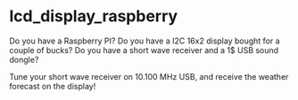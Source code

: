 # lcd_display_raspberry

Do you have a Raspberry PI? 
Do you have a I2C 16x2 display bought for a couple of bucks? 
Do you have a short wave receiver and a 1$ USB sound dongle? 

Tune your short wave receiver on 10.100 MHz USB, and receive the weather forecast on the display! 

